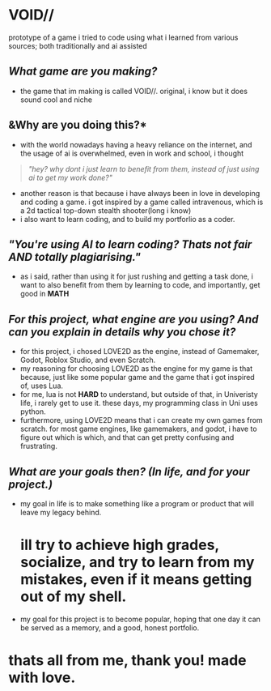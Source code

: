 # VOID//
prototype of a game i tried to code using what i learned from various sources; both traditionally and ai assisted

## *What game are you making?*

- the game that im making is called VOID//. original, i know but it does sound cool and niche

## &Why are you doing this?*
- with the world nowadays having a heavy reliance on the internet, and the usage of ai is overwhelmed, even in work and school, i thought

> *"hey? why dont i just learn to benefit from them, instead of just using ai to get my work done?"* 

- another reason is that because i have always been in love in developing and coding a game. i got inspired by a game called intravenous, which is a 2d tactical top-down stealth shooter(long i know)
- i also want to learn coding, and to build my portforlio as a coder.

## *"You're using AI to learn coding? Thats not fair AND totally **plagiarising**."*
- as i said, rather than using it for just rushing and getting a task done, i want to also benefit from them by learning to code, and importantly, get good in **MATH**

## *For this project, what engine are you using? And can you explain in details why you chose it?*
- for this project, i chosed LOVE2D as the engine, instead of Gamemaker, Godot, Roblox Studio, and even Scratch.
- my reasoning for choosing LOVE2D as the engine for my game is that because, just like some popular game and the game that i got inspired of, uses Lua.
- for me, lua is not **HARD** to understand, but outside of that, in Univeristy life, i rarely get to use it. these days, my programming class in Uni uses python.
- furthermore, using LOVE2D means that i can create my own games from scratch. for most game engines, like gamemakers, and godot, i have to figure out which is which, and that can get pretty confusing and frustrating.
  
## *What are your goals then? (In life, and for your project.)*
- my goal in life is to make something like a program or product that will leave my legacy behind.
  # **ill try to achieve high grades, socialize, and try to learn from my mistakes, even if it means getting out of my shell.**
- my goal for this project is to become popular, hoping that one day it can be served as a memory, and a good, honest portfolio.

# thats all from me, thank you! made with love.
